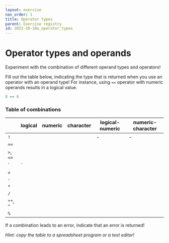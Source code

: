 ```yaml
---
layout: exercise 
nav_order: 1
title: Operator types
parent: Exercise registry
id: 2022-10-18a_operator_types
---
```


# Operator types and operands

Experiment with the combination of different operand types and operators!

Fill out the table below, indicating the type that is returned when you use an operator with an operand type! For instance, using `==` operator with numeric operands results in a logical value.

```r
8 == 6 
```

### Table of combinations

|           | logical | numeric | character | logical-numeric | numeric-character |
|-----------|---------|---------|-----------|-----------------|-------------------|
| `!`       |         |         |           |      -          |         -         |
| `==`      |         |         |           |                 |                   |
| `>`, `<=` |         |         |           |                 |                   |
| `|`       |         |         |           |                 |                   |
| `+`       |         |         |           |                 |                   |
| `-`       |         |         |           |                 |                   |
| `*`       |         |         |           |                 |                   |
| `/`       |         |         |           |                 |                   |
| `**`, `^` |         |         |           |                 |                   |
| `%`       |         |         |           |                 |                   |

If a combination leads to an error, indicate that an error is returned! 

*Hint: copy the table to a spreadsheet program or a text editor!*
